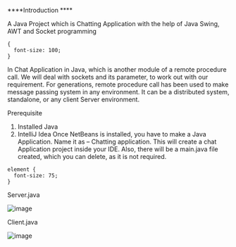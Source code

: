 ****Introduction ****
 
A Java Project which is Chatting Application with the help of Java Swing, AWT and Socket programming

```
{
  font-size: 100;
}
```

In Chat Application in Java, which is another module of a remote procedure call.  We will deal with sockets and its parameter, to work out with our requirement.  For generations, remote procedure call has been used to make message passing system in any environment.  It can be a distributed system, standalone, or any client Server environment.

Prerequisite
1.	Installed Java
2.	IntelliJ Idea
Once NetBeans is installed, you have to make a Java Application.  Name it as – Chatting application.  This will create a chat Application project inside your IDE.  Also, there will be a main.java file created, which you can delete, as it is not required. 

```
element {
  font-size: 75;
}
```
Server.java

![image](https://user-images.githubusercontent.com/109457082/205511339-1122d8f6-7a41-4845-8cee-fadec50c5bbd.png)


Client.java
 
![image](https://user-images.githubusercontent.com/109457082/205511345-b3849a80-7940-47b1-9c36-6a7ab3275fef.png)


